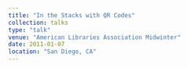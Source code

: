 ```yaml
---
title: "In the Stacks with QR Codes"
collection: talks
type: "talk"
venue: "American Libraries Association Midwinter"
date: 2011-01-07
location: "San Diego, CA"
---
```

